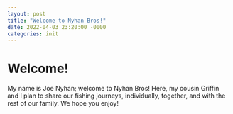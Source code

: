 ```yaml
---
layout: post
title: "Welcome to Nyhan Bros!"
date: 2022-04-03 23:20:00 -0000
categories: init
---
```


# Welcome!

My name is Joe Nyhan; welcome to Nyhan Bros! Here, my cousin Griffin and I plan to share our fishing journeys, individually, together, and with the rest of our family. We hope you enjoy!
